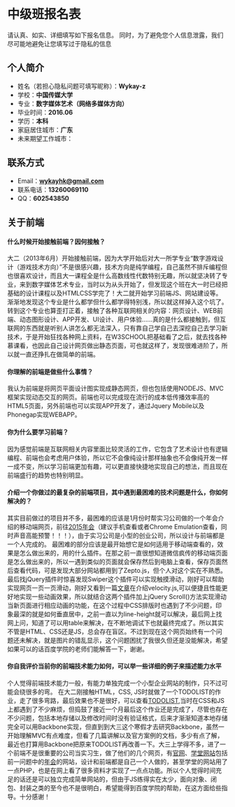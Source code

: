 # 中级班报名表

请认真、如实、详细填写如下报名信息。
同时，为了避免您个人信息泄露，我们尽可能地避免让您填写过于隐私的信息

## 个人简介

- 姓名（若担心隐私问题可填写昵称）：**Wykay-z**
- 学校：**中国传媒大学**
- 专业：**数字媒体艺术（网络多媒体方向）**
- 毕业时间：**2016.06**
- 学历：**本科**
- 家庭居住城市：**广东**
- 未来期望工作城市：

## 联系方式

- Email：**wykayhk@gmail.com**
- 联系电话：**13260069110**
- QQ：**602543850**

## 关于前端

#### 什么时候开始接触前端？因何接触？
大二（2013年6月）开始接触前端，因为大学开始后对大一所学专业“数字游戏设计（游戏技术方向）”不是很感兴趣，技术方向是纯学编程，自己虽然不排斥编程但也很喜欢设计，而且大一课程全是什么高数线性代数特别无趣，所以就坚决转了专业，来到数字媒体艺术专业，当时以为从头开始了，但发现这个班在大一时已经把基础的设计课程以及HTMLCSS学完了！大二就开始学习前端JS、网站建设等。渐渐地发现这个专业是什么都学但什么都学得特别浅，所以就这样掉入这个坑了。转到这个专业也算歪打正着，接触了各种互联网相关的内容：网页设计、WEB前端、动态图形设计、APP开发、UI设计、用户体验……真的是什么都接触到，但互联网的东西就是听别人讲怎么都无法深入，只有靠自己学自己去深挖自己去学习新技术，于是开始狂找各种网上资料，在W3SCHOOL把基础看了之后，就去找各种慕课看，也因此自己设计网页做出静态页面，可也就这样了，发现很难进阶了，所以就一直还挣扎在做简单的前端。


#### 你理解的前端是做些什么事情？
我认为前端是将网页平面设计图实现成静态网页，但也包括使用NODEJS、MVC框架实现动态交互的网页。前端也可以完成现在流行的成本低传播效率高的HTML5页面，另外前端也可以实现APP开发了，通过Jquery Mobile以及Phonegap实现WEBAPP。


#### 你为什么要学习前端？
因为感觉前端是互联网相关内容里面比较灵活的工作，它包含了艺术设计也有逻辑编程、前端也会考虑用户体验，所以它不会像纯设计那样抽象也不会像纯开发一样一成不变，所以学习前端更加有趣，可以更直接快捷地实现自己的想法，而且现在前端盛行的趋势也特别明显。


#### 介绍一个你做过的最复杂的前端项目，其中遇到最困难的技术问题是什么，你如何解决的？
其实目前做过的项目并不多，最困难的应该是1月份时帮实习公司做的一个年会介绍的移动端网页，前往[2015年会](http://www.wykay-z.com/party)（建议手机查看或者Chrome Emulation查看，同时声音高能预警！！！），由于实习公司是小型的创业公司，所以设计与前端都是一个人完成的。
最困难的部分应该是最开始想它是如何适用于移动端查看的，效果是怎么做出来的，用的什么插件。在那之前一直很想知道微信疯传的移动端页面是怎么做出来的，所以一遇到类似的页面就会保存然后到电脑上查看，保存页面然后查看代码，可是发现大部分网站都用到了Zepto.js，但个人对这个实在不熟悉。最后找jQuery插件时惊喜发现Swiper这个插件可以实现触摸滑动，刚好可以帮助实现网页一页一页滑动，刚好又看到一篇[文章](http://www.smashingmagazine.com/2014/06/18/faster-ui-animations-with-velocity-js/)在介绍velocity.js,可以便捷且性能更好地实现一些动画效果，所以就结合这两个插件加上jQuery Scroll()方法实现滑动当新页面进行相应动画的功能，在这个过程中CSS排版时也遇到了不少问题，印象最深的就是如何垂直居中，之前一直以为line-height就可以解决，最后网上找网上问，知道了可以用table来解决，在不断地调试下也就最终完成了。所以其实不管是HTML、CSS还是JS，总会存在盲区。不过到现在这个网页始终有一个问题还未解决，就是图片的错乱显示，这个问题困扰了我很久但还是没能解决，希望如果可以的话百度学院的老师们能解答一下，谢谢。


#### 你自我评价当前你的前端技术能力如何，可以举一些详细的例子来描述能力水平
个人觉得前端技术能力一般，有能力单独完成一个小型企业网站的制作，只不过可能会绕很多的弯。
在大二刚接触HTML，CSS, JS时就做了一个TODOLIST的作业，走了很多弯路，最后效果也不是很好，可以查看[TODOLIST](http://wykay-z.com/ToDoList/index.html),当时在CSS和JS上都遇到了不少麻烦，但捣鼓了接近一个月最后这个作业还是完成了，尽管也存在不少问题，包括本地存储以及修改时间时没有验证格式，后来才渐渐知道本地存储完全可以用Backbone实现，但直到到大三这个寒假才去研究Backbone，虽然一开始理解MVC有点难度，但看了几篇讲解以及官方案例的文档，多少有点了解，最近也打算用Backbone把原来TODOLIST再改善一下。大三上学得不多，进了一个前端不是很重要的公司当实习生，做了他们的几个网页，有[官网](http://ethercap.com/)、[学堂网站](http://www.yitaixuetang.com/)包括前一问题中的[年会](http://www.wykay-z.com/party)的网站，设计和前端都是自己一个人做的，甚至学堂的网站用了一点PHP，也是在网上看了很多资料才实现了一点点功能。所以个人觉得时间充足的话还是可以独立完成简单网站的，但由于JS练得实在太少，面向对象、闭包、封装之类的至今也不是很明白，希望能得到百度学院的帮助，在这方面给些指导。十分感谢！


